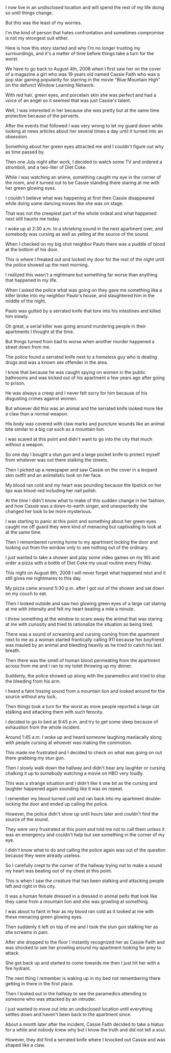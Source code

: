 I now live in an undisclosed location and will spend the rest of my life doing so until things change.

But this was the least of my worries. 

I'm the kind of person that hates confrontation and sometimes compromise is not my strongest suit either.

Here is how this story started and why I'm no longer trusting my surroundings, and it's a matter of time before things take a turn for the worst.

We have to go back to August 4th, 2008 when I first saw her on the cover of a magazine a girl who was 19 years old named Cassie Faith who was a pop star gaining popularity for starring in the movie "Blue Mountain High" on the defunct Window Learning Network.

With red hair, green eyes, and porcelain skin she was perfect and had a voice of an angel so it seemed that was just Cassie's talent.

Well, I was interested in her because she was pretty but at the same time protective because of the perverts.

After the events that followed I was very wrong to let my guard down while looking at news articles about her several times a day until it turned into an obsession.

Something about her green eyes attracted me and I couldn't figure out why as time passed by.

Then one July night after work, I decided to watch some TV and ordered a stromboli, and a two-liter of Diet Coke.

While I was watching an anime, something caught my eye in the corner of the room, and it turned out to be Cassie standing there staring at me with her green glowing eyes.

I couldn't believe what was happening at first then Cassie disappeared while doing some dancing moves like she was on stage.

That was not the creepiest part of the whole ordeal and what happened next still haunts me today.

I woke up at 2:30 a.m. to a shrieking sound in the next apartment over, and somebody was cursing as well as yelling at the source of the sound.

When I checked on my big shot neighbor Paulo there was a puddle of blood at the bottom of his door.

This is where I freaked out and locked my door for the rest of the night until the police showed up the next morning.

I realized this wasn't a nightmare but something far worse than anything that happened in my life.

When I asked the police what was going on they gave me something like a killer broke into my neighbor Paulo's house, and slaughtered him in the middle of the night.

Paulo was gutted by a serrated knife that tore into his intestines and killed him slowly.

Oh great, a serial killer was going around murdering people in their apartments I thought at the time.

But things turned from bad to worse when another murder happened a street down from me.

The police found a serrated knife next to a homeless guy who is dealing drugs and was a known sex offender in the area.

I know that because he was caught spying on women in the public bathrooms and was kicked out of his apartment a few years ago after going to prison.

He was always a creep and I never felt sorry for him because of his disgusting crimes against women.

But whoever did this was an animal and the serrated knife looked more like a claw than a normal weapon.

His body was covered with claw marks and puncture wounds like an animal bite similar to a big cat such as a mountain lion.

I was scared at this point and didn't want to go into the city that much without a weapon.

So one day I bought a stun gun and a large pocket knife to protect myself from whatever was out there stalking the streets.

Then I picked up a newspaper and saw Cassie on the cover in a leopard skin outfit and an animalistic look on her face.

My blood ran cold and my heart was pounding because the lipstick on her lips was blood-red including her nail polish.

At the time I didn't know what to make of this sudden change in her fashion, and how Cassie was a down-to-earth singer, and unexpectedly she changed her look to be more mysterious.

I was starting to panic at this point and something about her green eyes caught me off guard they were kind of menacing but captivating to look at at the same time.

Then I remembered running home to my apartment locking the door and looking out from the window only to see nothing out of the ordinary.

I just wanted to take a shower and play some video games on my Wii and order a pizza with a bottle of Diet Coke my usual routine every Friday.

This night on August 8th, 2008 I will never forget what happened next and it still gives me nightmares to this day.

My pizza came around 5:30 p.m. after I got out of the shower and sat down on my couch to eat.

Then I looked outside and saw two glowing green eyes of a large cat staring at me with intensity and felt my heart beating a mile a minute.

I threw something at the window to scare away the animal that was staring at me with curiosity and tried to rationalize the situation as being tired.

There was a sound of screaming and cursing coming from the apartment next to me as a woman started frantically calling 911 because her boyfriend was mauled by an animal and bleeding heavily as he tried to catch his last breath.

Then there was the smell of human blood permeating from the apartment across from me and I ran to my toilet throwing up my dinner.

Suddenly, the police showed up along with the paramedics and tried to stop the bleeding from his arm.

I heard a faint hissing sound from a mountain lion and looked around for the source without any luck.

Then things took a turn for the worst as more people reported a large cat stalking and attacking them with such ferocity.

I decided to go to bed at 9:45 p.m. and try to get some sleep because of exhaustion from the whole incident.

Around 1:45 a.m. I woke up and heard someone laughing maniacally along with people cursing at whoever was making the commotion.

This made me frustrated and I decided to check on what was going on out there grabbing my stun gun.

Then I slowly walk down the hallway and didn't hear any laughter or cursing chalking it up to somebody watching a movie on HBO very loudly.

This was a strange situation and I didn't like it one bit as the cursing and laughter happened again sounding like it was on repeat.

I remember my blood turned cold and ran back into my apartment double-locking the door and ended up calling the police.

However, the police didn't show up until hours later and couldn't find the source of the sound. 

They were very frustrated at this point and told me not to call them unless it was an emergency and couldn't help but see something in the corner of my eye.

I didn't know what to do and calling the police again was out of the question because they were already useless.

So I carefully crept to the corner of the hallway trying not to make a sound my heart was beating out of my chest at this point.

This is when I saw the creature that has been stalking and attacking people left and right in this city.

It was a human female dressed in a dressed in animal pelts that look like they came from a mountain lion and she was growling at something.

I was about to faint in fear as my blood ran cold as it looked at me with these menacing green glowing eyes.

Then suddenly it left on top of me and I took the stun gun stalking her as she screams in pain.

After she dropped to the floor I instantly recognized her as Cassie Faith and was shocked to see her prowling around my apartment looking for prey to attack.

She got back up and started to come towards me then I just hit her with a fire hydrant.

The next thing I remember is waking up in my bed not remembering there getting in there in the first place.

Then I looked out in the hallway to see the paramedics attending to someone who was attacked by an intruder.

I just wanted to move out into an undisclosed location until everything settles down and haven't been back to the apartment since.

About a month later after the incident, Cassie Faith decided to take a hiatus for a while and nobody knew why but I know the truth and did not tell a soul.

However, they did find a serrated knife where I knocked out Cassie and was shaped like a claw.